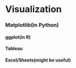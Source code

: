 
# Visualization

### Matplotlib(in Python)

#### ggplot(in R)
#### Tableau
#### Excel/Sheets(might be useful)
